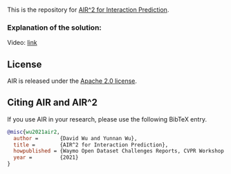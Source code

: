
### 
This is the repository for 
[AIR^2 for Interaction Prediction](https://drive.google.com/file/d/1LcA-AlxxKVEbhvpF_K96z7KmdQSpqdZL/view?usp=sharing).

### Explanation of the solution:
Video: [link](https://www.youtube.com/watch?v=sjXI_FKYw4Y&t=3080s)  

## License

AIR is released under the [Apache 2.0 license](LICENSE).

## Citing AIR and AIR^2

If you use AIR in your research, please use the following BibTeX entry.

```BibTeX
@misc{wu2021air2,
  author =       {David Wu and Yunnan Wu},
  title =        {AIR^2 for Interaction Prediction},
  howpublished = {Waymo Open Dataset Challenges Reports, CVPR Workshop on Autonomous Driving, \url{http://cvpr2021.wad.vision/}},
  year =         {2021}
}
```